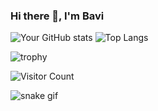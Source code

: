 ### Hi there 👋, I'm Bavi

<!-- GitHub stats -->
![Your GitHub stats](https://github-readme-stats.vercel.app/api?username=yourusername&show_icons=true&theme=radical)
![Top Langs](https://github-readme-stats.vercel.app/api/top-langs/?username=yourusername&layout=compact)

<!-- GitHub trophies -->
![trophy](https://github-profile-trophy.vercel.app/?username=yourusername)

<!-- Visitor badge -->
![Visitor Count](https://komarev.com/ghpvc/?username=yourusername&color=blue)

<!-- Snake animation -->
![snake gif](https://github.com/yourusername/yourusername/blob/output/github-contribution-grid-snake.svg)
